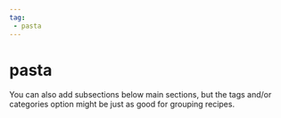 ```yaml
---
tag:
 - pasta
---
```


# pasta

You can also add subsections below main sections, but the tags and/or categories option
might be just as good for grouping recipes.
